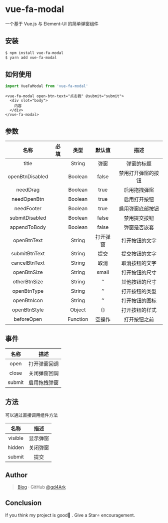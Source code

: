 # vue-fa-modal

一个基于 Vue.js 与 Element-UI 的简单弹窗组件

## 安装

``` bash
$ npm install vue-fa-modal
$ yarn add vue-fa-modal
```

## 如何使用

```js
import VueFaModal from 'vue-fa-modal'
```

```vue
<vue-fa-modal open-btn-text="点击我" @submit="submit">
  <div slot="body">
    内容
  </div>
</vue-fa-modal>
```

## 参数

|      名称       | 必填 |   类型   |  默认值  |        描述        |
| :-------------: | :--: | :------: | :------: | :----------------: |
|      title      |      |  String  |   弹窗   |     弹窗的标题     |
| openBtnDisabled |      | Boolean  |  false   | 禁用打开弹窗的按钮 |
|    needDrag     |      | Boolean  |   true   |    启用拖拽弹窗    |
|   needOpenBtn   |      | Boolean  |   true   |    启用打开按钮    |
|   needFooter    |      | Boolean  |   true   |  启用弹窗底部按钮  |
| submitDisabled  |      | Boolean  |  false   |    禁用提交按钮    |
|  appendToBody   |      | Boolean  |  false   |    弹窗是否嵌套    |
|   openBtnText   |      |  String  | 打开弹窗 |   打开按钮的文字   |
|  submitBtnText  |      |  String  |   提交   |   提交按钮的文字   |
|  cancelBtnText  |      |  String  |   取消   |   取消按钮的文字   |
|   openBtnSize   |      |  String  |  small   |   打开按钮的尺寸   |
|  otherBtnSize   |      |  String  |    ’‘    |   其他按钮的尺寸   |
|   openBtnType   |      |  String  |    ’‘    |   打开按钮的类型   |
|   openBtnIcon   |      |  String  |    ’‘    |   打开按钮的图标   |
|  openBtnStyle   |      |  Object  |    {}    |   打开按钮的样式   |
|   beforeOpen    |      | Function |  空操作  |    打开按钮之前    |

## 事件

|  名称  |     描述     |
| :----: | :----------: |
|  open  | 打开弹窗回调 |
| close  | 关闭弹窗回调 |
| submit | 启用拖拽弹窗 |

## 方法

可以通过直接调用组件方法

|  名称   |   描述   |
| :-----: | :------: |
| visible | 显示弹窗 |
| hidden  | 关闭弹窗 |
| submit  |   提交   |

## Author

> [Blog](https://4ark.me/) · GitHub [@gd4Ark](https://github.com/gd4Ark)

## Conclusion

If you think my project is good👏 . Give a Star⭐ encouragement.